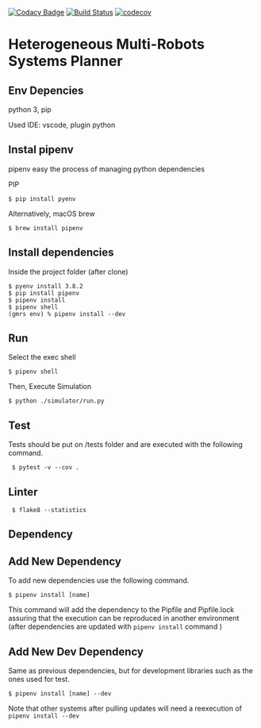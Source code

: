 [![Codacy Badge](https://api.codacy.com/project/badge/Grade/b9b2abf80de34584a596147b099f4473)](https://app.codacy.com/gh/gabrielsr/HMRSplanner?utm_source=github.com&utm_medium=referral&utm_content=gabrielsr/HMRSplanner&utm_campaign=Badge_Grade_Settings)
[![Build Status](https://travis-ci.org/gabrielsr/HMRSplanner.svg?branch=main)](https://travis-ci.org/gabrielsr/HMRSplanner)
[![codecov](https://codecov.io/gh/gabrielsr/hmrssim/branch/master/graph/badge.svg)](https://codecov.io/gh/gabrielsr/HMRSplanner)


Heterogeneous Multi-Robots Systems Planner
======================================================

Env Depencies
-------------
python 3, pip

Used IDE: vscode, plugin python

Instal pipenv
------------- 

pipenv easy the process of managing python dependencies

PIP
```console
$ pip install pyenv
```

Alternatively, macOS brew
```console
$ brew install pipenv 
```

Install dependencies
--------------------

Inside the project folder (after clone)

```console
$ pyenv install 3.8.2
$ pip install pipenv
$ pipenv install
$ pipenv shell
(gmrs env) % pipenv install --dev
```

Run
---

Select the exec shell

```console
$ pipenv shell
```

Then, Execute Simulation

```console
$ python ./simulator/run.py
```

Test
----

Tests should be put on /tests folder and are executed with the following command.

```console
 $ pytest -v --cov .
```

Linter
------

```console
 $ flake8 --statistics
```

Dependency
----------

Add New Dependency
------------------

To add new dependencies use the following command.

```console
$ pipenv install [name]
```

This command will add the dependency to the Pipfile and Pipfile.lock assuring that the execution can be reproduced in another environment (after dependencies are updated with `pipenv install` command )

Add New Dev Dependency
----------------------
Same as previous dependencies, but for development libraries such as the ones used for test.

```console
$ pipenv install [name] --dev
```
Note that other systems after pulling updates will need a reexecution of `pipenv install --dev`
